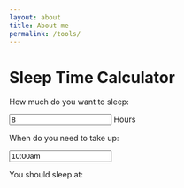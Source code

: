 ```yaml
---
layout: about
title: About me
permalink: /tools/
---
```


<meta property="og:title" content="Calculate When To Sleep" />
<meta property="og:desciption" content="Need to wake up? When should you sleep to get enough sleep? Try this." />


<script type="text/javascript" src="https://cdnjs.cloudflare.com/ajax/libs/jquery-timepicker/1.10.0/jquery.timepicker.min.js"></script>
<link rel="stylesheet" type="text/css" href="https://cdnjs.cloudflare.com/ajax/libs/jquery-timepicker/1.10.0/jquery.timepicker.min.css">


<h1>Sleep Time Calculator</h1>
<p id="current-time" ></p>

<p>
How much do you want to sleep:

<p>
<input id='ideal-sleep-time' value='8' class="time ui-timepicker-input" type="text" autocomplete="off" onchange='updateSleepTime()'>
 Hours
</p>

</p>

<p>

<p>
When do you need to take up:
</p>

<input id='wake-time' value='10:00am' class="time ui-timepicker-input" type="text" autocomplete="off" onchange='updateSleepTime()'>

<p>

<p>
You should sleep at:
</p>
<h1 id='sleep-time'>
</h1>


</p>

<script type="text/javascript">

    updateSleepTime();

    $('#wake-time').timepicker();
    $('#basicExample').timepicker();

    var date = new Date();
    $('#current-time').text("Time right now: " + date.getHours() + ":" + date.getMinutes());

    function formatAMPM(date) {
        var hours = date.getHours();
        var minutes = date.getMinutes();
        var ampm = hours >= 12 ? 'pm' : 'am';
        hours = hours % 12;
        hours = hours ? hours : 12; // the hour '0' should be '12'
        minutes = minutes < 10 ? '0'+minutes : minutes;
        var strTime = hours + ':' + minutes + ' ' + ampm;
        return strTime;
    }

    function updateSleepTime()
    {
        var now = new Date();

        var wake_time = $('#wake-time').val().match(/(\d+)(?::(\d\d))?\s*(p?)/);
        var ideal_sleep_hours = parseInt($('#ideal-sleep-time').val())

        var wake_time_date = new Date();
        wake_time_date.setHours( parseInt(wake_time[1]) + (wake_time[3] ? 12 : 0) );
        wake_time_date.setMinutes( parseInt(wake_time[2]) || 0 );

        var good_hours_of_sleep = ideal_sleep_hours*60*60*1000;
        var sleep_time = new Date(wake_time_date.getTime() - good_hours_of_sleep);
        console.log(sleep_time);
        $('#sleep-time').text(formatAMPM(sleep_time));
    }

</script>

